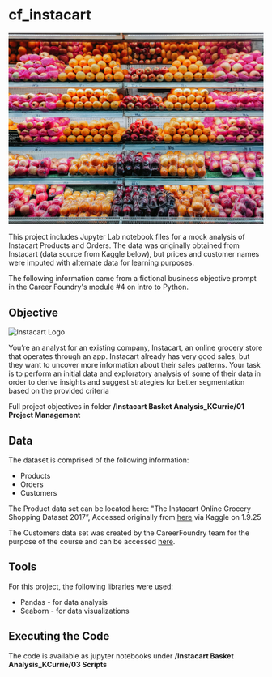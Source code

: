 # cf_instacart
![Produce section of grocery store](assets/ic_groceries.jpg)

This project includes Jupyter Lab notebook files for a mock analysis of Instacart Products and Orders. The data was originally obtained from Instacart (data source from Kaggle below), but prices and customer names were imputed with alternate data for learning purposes.

The following information came from a fictional business objective prompt in the Career Foundry's module #4 on intro to Python. 



## Objective

![Instacart Logo](https://www.instacart.com/assets/beetstrap/brand/2022/instacart-logo-color-6678cb82d531f8910d5ba270a11a7e9b56fc261371bda42ea7a5abeff3492e1c.svg)


You’re an analyst for an existing company, Instacart, an online grocery store
that operates through an app. Instacart already has very good sales, but they
want to uncover more information about their sales patterns. Your task is to
perform an initial data and exploratory analysis of some of their data in order
to derive insights and suggest strategies for better segmentation based on
the provided criteria

Full project objectives in folder **/Instacart Basket Analysis_KCurrie/01 Project Management**

## Data
The dataset is comprised of the following information:

  - Products
  - Orders
  - Customers

The Product data set can be located here: "The Instacart Online Grocery Shopping Dataset 2017”, Accessed originally from [here](https://www.kaggle.com/datasets/psparks/instacart-market-basket-analysis?resource=download)
via Kaggle on 1.9.25

The Customers data set was created by the CareerFoundry team for the purpose of the course and can be accessed [here](assets/customers.zip).


## Tools

For this project, the following libraries were used:

- Pandas - for data analysis
- Seaborn - for data visualizations

## Executing the Code
The code is available as jupyter notebooks under **/Instacart Basket Analysis_KCurrie/03 Scripts**


